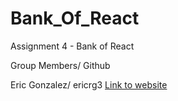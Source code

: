 # Bank_Of_React
Assignment 4 - Bank of React

Group Members/ Github

Eric Gonzalez/ ericrg3
[Link to website](https://ericrg3.github.io/Bank_Of_React)
